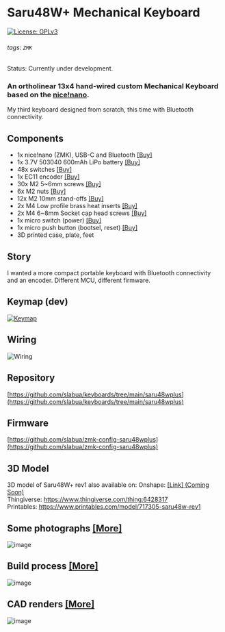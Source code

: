 # Saru48W+ Mechanical Keyboard
[![License: GPLv3][GPLimg]][GPLurl]
###### tags: `ZMK`
Status: Currently under development.

### An ortholinear 13x4 hand-wired custom Mechanical Keyboard based on the [nice!nano](https://nicekeyboards.com/nice-nano).


My third keyboard designed from scratch, this time with Bluetooth connectivity.

## Components
- 1x nice!nano (ZMK), USB-C and Bluetooth [[Buy]](https://nicekeyboards.com/nice-nano)
- 1x 3.7V 503040 600mAh LiPo battery [[Buy]](https://www.amazon.co.jp/gp/product/B07V22WWRJ)
- 48x switches [[Buy]](https://www.keychron.com/products/low-profile-gateron-mechanical-switch-set)
- 1x EC11 encoder [[Buy]](https://www.aliexpress.com/item/1005002358274622.html)
- 30x M2 5~6mm screws [[Buy]](https://www.amazon.co.jp/gp/product/B08KW4946Z)
- 6x M2 nuts [[Buy]](https://www.amazon.co.jp/dp/B096FKCZ5X)
- 12x M2 10mm stand-offs [[Buy]](https://www.amazon.co.jp/dp/B096FKCZ5X)
- 2x M4 Low profile brass heat inserts [[Buy]](https://www.amazon.co.jp/dp/B09HJY5717)
- 2x M4 6~8mm Socket cap head screws [[Buy]](https://www.amazon.co.jp/dp/B0BY8VXTLV)
- 1x micro switch (power) [[Buy]](https://www.amazon.co.jp/dp/B07F6WH8BV)
- 1x micro push button (bootsel, reset) [[Buy]](https://www.aliexpress.com/item/32907074501.html)
- 3D printed case, plate, feet

## Story
I wanted a more compact portable keyboard with Bluetooth connectivity and an encoder.
Different MCU, different firmware.

## Keymap (dev)
[![Keymap](https://github.com/user-attachments/assets/6fd52342-d6b6-4f0a-aec7-d79f736c44ac)](http://www.keyboard-layout-editor.com/#/gists/8c13f3b0b67861c5a3c0984de046201e)

## Wiring
![Wiring](https://github.com/slabua/keyboards/assets/1002978/83184bdd-ee96-43af-83b3-58b1c80f69a0)


## Repository
[https://github.com/slabua/keyboards/tree/main/saru48wplus](https://github.com/slabua/keyboards/tree/main/saru48wplus)

## Firmware
[https://github.com/slabua/zmk-config-saru48wplus](https://github.com/slabua/zmk-config-saru48wplus)

## 3D Model
3D model of Saru48W+ rev1 also available on:
Onshape: [[Link] (Coming Soon)](TODO)  
Thingiverse: https://www.thingiverse.com/thing:6428317  
Printables: https://www.printables.com/model/717305-saru48w-rev1

## Some photographs [[More]](./doc/photos.md)
![image](https://github.com/slabua/keyboards/assets/1002978/a5bd9e83-073a-483c-a24f-62efe0b918cd)

## Build process [[More]](./doc/build.md)
![image](https://github.com/slabua/keyboards/assets/1002978/4cb58867-4efb-459b-8fc5-4519719de89d)

## CAD renders [[More]](./doc/renders.md)
![image](https://github.com/slabua/keyboards/assets/1002978/34a0c4af-2874-478f-8691-2435aa4db40b)


[GPLimg]: https://img.shields.io/badge/License-GPLv3-blue.svg
[GPLurl]: https://www.gnu.org/licenses/gpl-3.0

